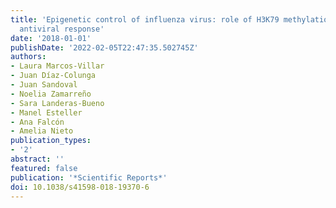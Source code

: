 ```yaml
---
title: 'Epigenetic control of influenza virus: role of H3K79 methylation in interferon-induced
  antiviral response'
date: '2018-01-01'
publishDate: '2022-02-05T22:47:35.502745Z'
authors:
- Laura Marcos-Villar
- Juan Díaz-Colunga
- Juan Sandoval
- Noelia Zamarreño
- Sara Landeras-Bueno
- Manel Esteller
- Ana Falcón
- Amelia Nieto
publication_types:
- '2'
abstract: ''
featured: false
publication: '*Scientific Reports*'
doi: 10.1038/s41598-018-19370-6
---
```


